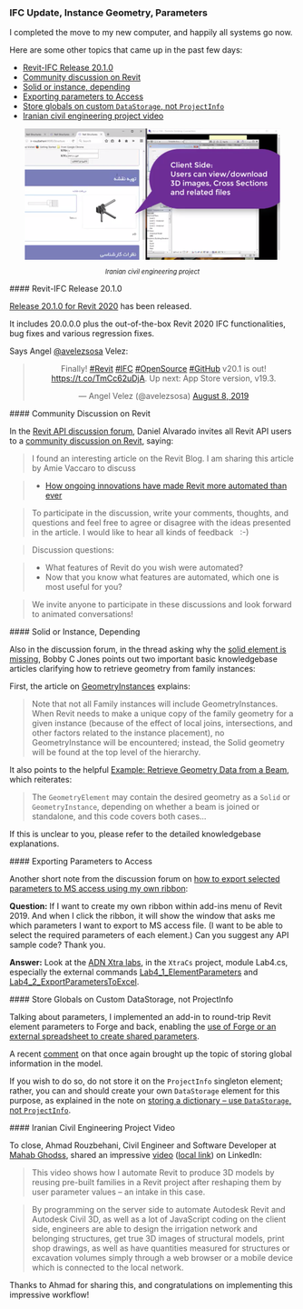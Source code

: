 <head>
<meta http-equiv="Content-Type" content="text/html; charset=utf-8">
<link rel="stylesheet" type="text/css" href="bc.css">
<script src="https://cdn.rawgit.com/google/code-prettify/master/loader/run_prettify.js" type="text/javascript"></script>
</head>

<!---

- revit ifc update
  [Release 20.1.0 for Revit 2020](https://github.com/Autodesk/revit-ifc/releases/tag/IFC_v20.1.0)
  Angel Velez
  @avelezsosa
  Finally!  #Revit #IFC #OpenSource #GitHub v20.1 is out! (link: https://bit.ly/2GPRdwX) bit.ly/2GPRdwX.  Up next: App Store version, v19.3.

- Daniel Alvarado invites all Revit API users to
  a [Community Discussion on Revit](https://forums.autodesk.com/t5/revit-api-forum/community-discussion-revit/m-p/8962297)
  [How Ongoing Innovations Have Made Revit More Automated Than Ever](https://blogs.autodesk.com/revit/2019/08/12/how-ongoing-innovations-have-made-revit-more-automated-than-ever)

- [GeometryInstances](https://knowledge.autodesk.com/search-result/caas/CloudHelp/cloudhelp/2016/ENU/Revit-API/files/GUID-B4F83374-0DF6-4737-91EB-900E676E862B-htm.html)
  > Note that not all Family instances will include GeometryInstances. When Revit needs to make a unique copy of the family geometry for a given instance (because of the effect of local joins, intersections, and other factors related to the instance placement) no GeometryInstance will be encountered; instead the Solid geometry will be found at the top level of the hierarchy.
  and [Example: Retrieve Geometry Data from a Beam](https://knowledge.autodesk.com/search-result/caas/CloudHelp/cloudhelp/2016/ENU/Revit-API/files/GUID-F092BCCC-77E9-4DA9-9264-10F0DB354BF5-htm.html)
  > The GeometryElement may contain the desired geometry as a Solid or GeometryInstance depending on whether a beam is joined or standalone, and this code covers both cases.
  pointed out by Bobby C Jones in the discussion on
  [Solid element is missing](https://forums.autodesk.com/t5/revit-api-forum/solid-element-is-missing/m-p/8950786)

- export parameters to ms access
https://forums.autodesk.com/t5/revit-api-forum/how-to-export-selected-parameters-to-ms-access-using-my-own/m-p/8960356
How to export selected parameters to MS access using my own ribbon?
[Q] If I want to create my own ribbon within add-ins menu of revit 2019. And when I click the ribbon, it will show the window that asks me which parameters I want to export to MS access file. (I want to be able to select the required parameters of each element.) Can you suggest any api sample code? Thank you.
[A] Look at the ADN Xtra labs:
https://github.com/jeremytammik/AdnRevitApiLabsXtra
Look at the XtraCs project, module Lab4.cs, especially the external commands Lab4_1_ElementParameters and Lab4_2_ExportParametersToExcel.
https://thebuildingcoder.typepad.com/blog/2017/09/use-forge-or-spreadsheet-to-create-shared-parameters.html#comment-4568543582
[https://forums.autodesk.com/t5/revit-api-forum/getting-shared-type-parameters/m-p/8919695](Getting Shared Type Parameters)
https://thebuildingcoder.typepad.com/blog/2019/06/lookup-family-types-and-parameter-definition-names.html#comment-4531067073

Ahmad Rouzbehani shared on LinkedIn
Civil Engineer/Software Developer at [Mahab Ghodss](http://mahabghodss.net/ExternalSites/new/en/DefaultEN.aspx)
This video shows how I automate REVIT to produce 3D models by reusing pre-built families in a REVIT project after reshaping them by user parameter values- an intake in this case.
By programming on the server side to automate Autodesk Revit and Autodesk Civil 3D, as well as many JavaScript coding on the client side, engineers are able to design the irrigation network and belonging structures, get true 3D images of structural models, print shop drawings, as well as have quantities measured for structures or excavation volumes only through a web browser or a mobile device which is connected to the local network.
Thanks all the colleges who helped me in this project:
mozhgan hoseini,  Bijan Khatamipour, Arezoo Javadi,  Mina Birjandi, Enayatollah Farahani, saeid Zare, Jeremy Tammik
https://dms.licdn.com/playback/C4D05AQGxc2GCtF1W5A/5b63cbd0e027484da68e17ef5504d8ad/feedshare-mp4_3300-captions-thumbnails/1507940147251-drlcss?e=1565766000&v=beta&t=wrjeczTUvfw8Y-oamIE17J3GX_A9DU9iCAgsyHH9-GQ


<video tabindex="-1" id="vjs_video_3_html5_api" preload="auto" class="vjs-tech" poster="https://dms.licdn.com/video-thumbs/C4D05AQGxc2GCtF1W5A/16aa585a8da14797b1e8613c29a306e4/feedshare-videocover_high-captions-thumbnails/800x600-00001.jpg" src="https://dms.licdn.com/playback/C4D05AQGxc2GCtF1W5A/5b63cbd0e027484da68e17ef5504d8ad/feedshare-mp4_3300-captions-thumbnails/1507940147251-drlcss?e=1565766000&amp;v=beta&amp;t=wrjeczTUvfw8Y-oamIE17J3GX_A9DU9iCAgsyHH9-GQ" autoplay="autoplay"></video>


twitter:

IFC update, access to family instance geometry, parameters, global data and Iranian civil engineering app using the #RevitAPI @AutodeskForge @AutodeskRevit #bim #DynamoBim #ForgeDevCon http://bit.ly/rvtifc201

I completed the move to my new computer, and happily all systems go now.
Here are some other topics that came up in the past few days
&ndash; Revit-IFC Release 20.1.0
&ndash; Community discussion on Revit
&ndash; Solid or instance, depending
&ndash; Exporting parameters to Access
&ndash; Store globals on custom <code>DataStorage</code>, not <code>ProjectInfo</code>
&ndash; Iranian civil engineering project video...

linkedin:


#bim #DynamoBim #ForgeDevCon #Revit #API #IFC #SDK #AI #VisualStudio #Autodesk #AEC #adsk

the [Revit API discussion forum](http://forums.autodesk.com/t5/revit-api-forum/bd-p/160) thread

-->

### IFC Update, Instance Geometry, Parameters

I completed the move to my new computer, and happily all systems go now.

Here are some other topics that came up in the past few days:

- [Revit-IFC Release 20.1.0](#2)
- [Community discussion on Revit](#3)
- [Solid or instance, depending](#4)
- [Exporting parameters to Access](#5)
- [Store globals on custom `DataStorage`, not `ProjectInfo`](#6)
- [Iranian civil engineering project video](#7)

<center>
<img src="img/mahabghodss_video.png" alt="Mahab Ghodss civil engineering app" width="450">
<p style="font-size: 80%; font-style:italic">Iranian civil engineering project</p>
</center>

####<a name="2"></a> Revit-IFC Release 20.1.0 

[Release 20.1.0 for Revit 2020](https://github.com/Autodesk/revit-ifc/releases/tag/IFC_v20.1.0) has been released.

It includes 20.0.0.0 plus the out-of-the-box Revit 2020 IFC functionalities, bug fixes and various regression fixes.

Says Angel [@avelezsosa](https://twitter.com/avelezsosa) Velez:

<center>
<blockquote class="twitter-tweet"><p lang="en" dir="ltr">Finally! <a href="https://twitter.com/hashtag/Revit?src=hash&amp;ref_src=twsrc%5Etfw">#Revit</a> <a href="https://twitter.com/hashtag/IFC?src=hash&amp;ref_src=twsrc%5Etfw">#IFC</a> <a href="https://twitter.com/hashtag/OpenSource?src=hash&amp;ref_src=twsrc%5Etfw">#OpenSource</a> <a href="https://twitter.com/hashtag/GitHub?src=hash&amp;ref_src=twsrc%5Etfw">#GitHub</a> v20.1 is out! <a href="https://t.co/TmCc62uDjA">https://t.co/TmCc62uDjA</a>. Up next: App Store version, v19.3.</p>&mdash; Angel Velez (@avelezsosa) <a href="https://twitter.com/avelezsosa/status/1159476876538187777?ref_src=twsrc%5Etfw">August 8, 2019</a></blockquote> <script async src="https://platform.twitter.com/widgets.js" charset="utf-8"></script>
</center>


####<a name="3"></a> Community Discussion on Revit

In the [Revit API discussion forum](http://forums.autodesk.com/t5/revit-api-forum/bd-p/160),
Daniel Alvarado invites all Revit API users to
a [community discussion on Revit](https://forums.autodesk.com/t5/revit-api-forum/community-discussion-revit/m-p/8962297), saying:

> I found an interesting article on the Revit Blog.
I am sharing this article by Amie Vaccaro to discuss

> - [How ongoing innovations have made Revit more automated than ever](https://blogs.autodesk.com/revit/2019/08/12/how-ongoing-innovations-have-made-revit-more-automated-than-ever)

> To participate in the discussion, write your comments, thoughts, and questions and feel free to agree or disagree with the ideas presented in the article. I would like to hear all kinds of feedback &nbsp; :-)

> Discussion questions:

> - What features of Revit do you wish were automated?  
> - Now that you know what features are automated, which one is most useful for you?  

> We invite anyone to participate in these discussions and look forward to animated conversations! 

####<a name="4"></a> Solid or Instance, Depending

Also in the discussion forum, in the thread asking why
the [solid element is missing](https://forums.autodesk.com/t5/revit-api-forum/solid-element-is-missing/m-p/8950786),
Bobby C Jones points out two important basic knowledgebase articles clarifying how to retrieve geometry from family instances:

First, the article
on [GeometryInstances](https://knowledge.autodesk.com/search-result/caas/CloudHelp/cloudhelp/2016/ENU/Revit-API/files/GUID-B4F83374-0DF6-4737-91EB-900E676E862B-htm.html) explains:

  > Note that not all Family instances will include GeometryInstances.
  When Revit needs to make a unique copy of the family geometry for a given instance (because of the effect of local joins, intersections, and other factors related to the instance placement), no GeometryInstance will be encountered; instead, the Solid geometry will be found at the top level of the hierarchy.
  
  It also points to the helpful [Example: Retrieve Geometry Data from a Beam](https://knowledge.autodesk.com/search-result/caas/CloudHelp/cloudhelp/2016/ENU/Revit-API/files/GUID-F092BCCC-77E9-4DA9-9264-10F0DB354BF5-htm.html), which reiterates:
  
  > The `GeometryElement` may contain the desired geometry as a `Solid` or `GeometryInstance`, depending on whether a beam is joined or standalone, and this code covers both cases...

If this is unclear to you, please refer to the detailed knowledgebase explanations.

####<a name="5"></a> Exporting Parameters to Access

Another short note from the discussion forum
on [how to export selected parameters to MS access using my own ribbon](https://forums.autodesk.com/t5/revit-api-forum/how-to-export-selected-parameters-to-ms-access-using-my-own/m-p/8960356):

**Question:** If I want to create my own ribbon within add-ins menu of Revit 2019. And when I click the ribbon, it will show the window that asks me which parameters I want to export to MS access file. (I want to be able to select the required parameters of each element.) Can you suggest any API sample code? Thank you.

**Answer:** Look at the [ADN Xtra labs](https://github.com/jeremytammik/AdnRevitApiLabsXtra), 
in the `XtraCs` project, module Lab4.cs, especially the external
commands [Lab4_1_ElementParameters](https://github.com/jeremytammik/AdnRevitApiLabsXtra/blob/master/XtraCs/Labs4.cs#L45-L266)
and [Lab4_2_ExportParametersToExcel](https://github.com/jeremytammik/AdnRevitApiLabsXtra/blob/master/XtraCs/Labs4.cs#L268-L509).

####<a name="6"></a> Store Globals on Custom DataStorage, not ProjectInfo

Talking about parameters, I implemented an add-in to round-trip Revit element parameters to Forge and back, enabling
the [use of Forge or an external spreadsheet to create shared parameters](https://thebuildingcoder.typepad.com/blog/2017/09/use-forge-or-spreadsheet-to-create-shared-parameters.html).

A recent [comment](https://thebuildingcoder.typepad.com/blog/2017/09/use-forge-or-spreadsheet-to-create-shared-parameters.html#comment-4568543582) on that once again brought up the topic of storing global information in the model.

If you wish to do so, do not store it on the `ProjectInfo` singleton element; rather, you can and should create your own `DataStorage` element for this purpose, as explained in the note
on [storing a dictionary &ndash; use `DataStorage`, not `ProjectInfo`](https://thebuildingcoder.typepad.com/blog/2016/11/1500-posts-devday-and-storing-a-dictionary.html#5).

####<a name="7"></a> Iranian Civil Engineering Project Video

To close, Ahmad Rouzbehani, Civil Engineer and Software Developer at [Mahab Ghodss](http://mahabghodss.net/ExternalSites/new/en/DefaultEN.aspx),
shared an impressive [video](https://dms.licdn.com/playback/C4D05AQGxc2GCtF1W5A/5b63cbd0e027484da68e17ef5504d8ad/feedshare-mp4_3300-captions-thumbnails/1507940147251-drlcss?e=1565766000&v=beta&t=wrjeczTUvfw8Y-oamIE17J3GX_A9DU9iCAgsyHH9-GQ) ([local link](zip/mahabghodss_video.mp4)) on LinkedIn:

> This video shows how I automate Revit to produce 3D models by reusing pre-built families in a Revit project after reshaping them by user parameter values &ndash; an intake in this case.

> By programming on the server side to automate Autodesk Revit and Autodesk Civil 3D, as well as a lot of JavaScript coding on the client side, engineers are able to design the irrigation network and belonging structures, get true 3D images of structural models, print shop drawings, as well as have quantities measured for structures or excavation volumes simply through a web browser or a mobile device which is connected to the local network.

Thanks to Ahmad for sharing this, and congratulations on implementing this impressive workflow!

